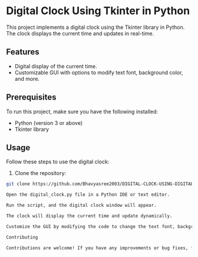 # Digital Clock Using Tkinter in Python

This project implements a digital clock using the Tkinter library in Python. The clock displays the current time and updates in real-time.

## Features

- Digital display of the current time.
- Customizable GUI with options to modify text font, background color, and more.

## Prerequisites

To run this project, make sure you have the following installed:

- Python (version 3 or above)
- Tkinter library

## Usage

Follow these steps to use the digital clock:

1. Clone the repository:

```bash
git clone https://github.com/Bhavyasree2003/DIGITAL-CLOCK-USING-DIGITAL-CLOCK.git

Open the digital_clock.py file in a Python IDE or text editor.

Run the script, and the digital clock window will appear.

The clock will display the current time and update dynamically.

Customize the GUI by modifying the code to change the text font, background color, and other features according to your preferences.

Contributing

Contributions are welcome! If you have any improvements or bug fixes, feel free to submit a pull request.

